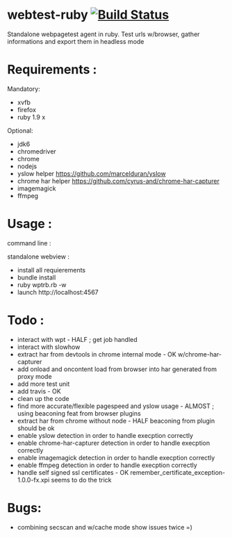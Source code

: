 webtest-ruby [![Build Status](https://travis-ci.org/kalw/webtest-ruby.png?branch=master)](undefined)
============

Standalone webpagetest agent in ruby. Test urls w/browser, gather informations and export them in headless mode



Requirements :
============

Mandatory:

- xvfb
- firefox
- ruby 1.9 x

Optional:

- jdk6
- chromedriver
- chrome
- nodejs
- yslow helper https://github.com/marcelduran/yslow
- chrome har helper https://github.com/cyrus-and/chrome-har-capturer
- imagemagick 
- ffmpeg 


Usage :
============

command line :

standalone webview :

- install all requierements 
- bundle install
- ruby wptrb.rb -w
- launch http://localhost:4567


Todo :
============
 
- interact with wpt - HALF ; get job handled
- interact with slowhow
- extract har from devtools in chrome internal mode - OK w/chrome-har-capturer
- add onload and oncontent load from browser into har generated from proxy mode
- add more test unit
- add travis - OK
- clean up the code
- find more accurate/flexible pagespeed and yslow usage - ALMOST ; using beaconing feat from browser plugins	
- extract har from chrome without node - HALF beaconing from plugin should be ok
- enable yslow detection in order to handle execption correctly
- enable chrome-har-capturer detection in order to handle execption correctly
- enable imagemagick detection in order to handle execption correctly
- enable ffmpeg detection in order to handle execption correctly
- handle self signed ssl certificates - OK remember_certificate_exception-1.0.0-fx.xpi seems to do the trick


Bugs:
============

- combining secscan and w/cache mode show issues twice =)
